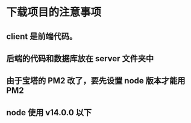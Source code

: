 # 下载项目的注意事项

## client 是前端代码。

## 后端的代码和数据库放在 server 文件夹中

## 由于宝塔的 PM2 改了，要先设置 node 版本才能用 PM2

## node 使用 v14.0.0 以下
